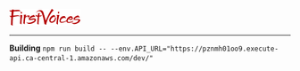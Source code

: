 ![logo](https://github.com/CharlieBodman/fv-games-boilerplate/blob/master/www/assets/images/logo.png?raw=true)

---

**Building**
`npm run build -- --env.API_URL="https://pznmh01oo9.execute-api.ca-central-1.amazonaws.com/dev/"`
